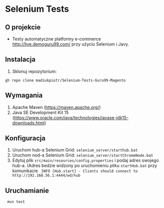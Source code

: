# Selenium Tests 

## O projekcie

* Testy automatyczne platformy e-commerce http://live.demoguru99.com/ przy użyciu Selenium i Javy.


## Instalacja

1. Sklonuj repozytorium:
```
gh repo clone madiukpiotr/Selenium-Tests-Guru99-Magento
```

## Wymagania
1. Apache Maven (https://maven.apache.org/)
2. Java SE Development Kit 15 (https://www.oracle.com/java/technologies/javase-jdk15-downloads.html)

## Konfiguracja
1. Uruchom hub-a Selenium Grid: `selenium_server/starthub.bat`
2. Uruchom nod-a Selenium Grid: `selenium_server/startChromeNode.bat`
3. Edytuj plik `src/main/resources/config.properties` i podaj adres swojego hub-a. (Adres bedzie widzony po uruchomieniu pliku `startHub.bat` przy komunikacie ` INFO [Hub.start] - Clients should connect to http://192.168.56.1:4444/wd/hub`

## Uruchamianie
``` mvn test```

